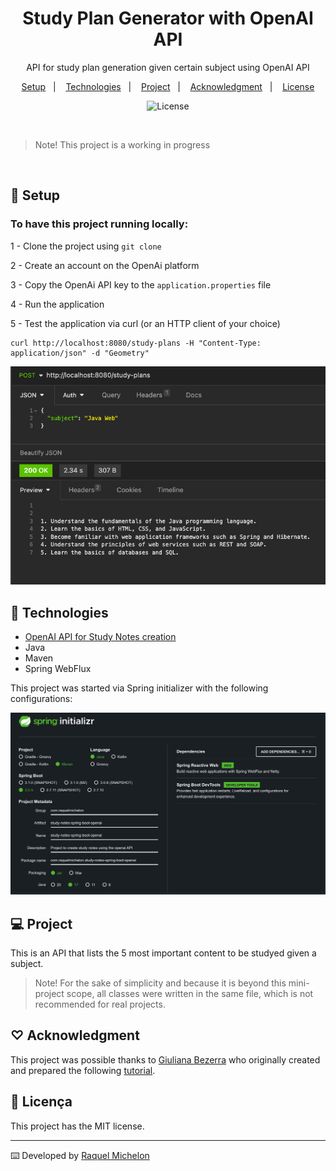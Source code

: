 <h1 align="center"> Study Plan Generator with OpenAI API </h1>

<p align="center">
API for study plan generation given certain subject using OpenAI API <br/>
</p>

<p align="center">
  <a href="#-setup">Setup</a>&nbsp;&nbsp;&nbsp;|&nbsp;&nbsp;&nbsp;
  <a href="#-technologies">Technologies</a>&nbsp;&nbsp;&nbsp;|&nbsp;&nbsp;&nbsp;
  <a href="#-project">Project</a>&nbsp;&nbsp;&nbsp;|&nbsp;&nbsp;&nbsp;
  <a href="#-acknowledgment">Acknowledgment</a>&nbsp;&nbsp;&nbsp;|&nbsp;&nbsp;&nbsp;
  <a href="#memo-licença">License</a>
</p>

<p align="center">
  <img alt="License" src="https://img.shields.io/static/v1?label=license&message=MIT&color=49AA26&labelColor=000000">
</p>

<br>

> Note! This project is a working in progress

<br>

## 🚧 Setup

### To have this project running locally:

1 - Clone the project using `git clone`

2 - Create an account on the OpenAi platform

3 - Copy the OpenAi API key to the `application.properties` file

4 - Run the application

5 - Test the application via curl (or an HTTP client of your choice)

```
curl http://localhost:8080/study-plans -H "Content-Type: application/json" -d "Geometry"

```

![](post-request.png)

## 🚀 Technologies

- [OpenAI API for Study Notes creation](https://platform.openai.com/examples/default-study-notes)
- Java
- Maven
- Spring WebFlux

This project was started via Spring initializer with the following configurations:

![](project-initializer.png)

## 💻 Project

This is an API that lists the 5 most important content to be studyed given a subject.

> Note! For the sake of simplicity and because it is beyond this mini-project scope, all classes were written in the same file, which is not recommended for real projects.

## ♡ Acknowledgment

This project was possible thanks to [Giuliana Bezerra](https://github.com/giuliana-bezerra) who originally created and prepared the following [tutorial](https://www.youtube.com/watch?v=fC_OdD6zy-Y).

## :memo: Licença

This project has the MIT license.

---

⌨️ Developed by [Raquel Michelon](https://github.com/RaquelMichelon)
